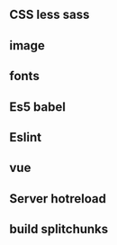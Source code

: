 
## CSS less sass

## image

## fonts

## Es5 babel

## Eslint

## vue

## Server hotreload

## build splitchunks
